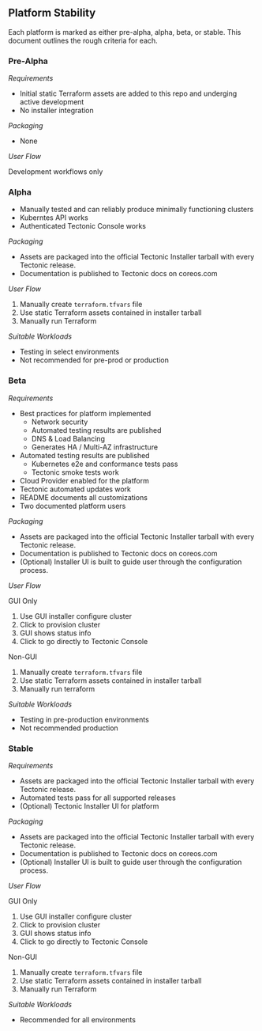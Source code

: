 ## Platform Stability

Each platform is marked as either pre-alpha, alpha, beta, or stable. This document outlines the rough criteria for each.

### Pre-Alpha

*Requirements*

- Initial static Terraform assets are added to this repo and underging active development
- No installer integration

*Packaging*

- None

*User Flow*

Development workflows only

### Alpha

- Manually tested and can reliably produce minimally functioning clusters
- Kuberntes API works
- Authenticated Tectonic Console works

*Packaging*

- Assets are packaged into the official Tectonic Installer tarball with every Tectonic release.
- Documentation is published to Tectonic docs on coreos.com

*User Flow*

1. Manually create `terraform.tfvars` file
1. Use static Terraform assets contained in installer tarball
1. Manually run Terraform

*Suitable Workloads*

- Testing in select environments
- Not recommended for pre-prod or production 


### Beta

*Requirements*

- Best practices for platform implemented
  - Network security
  - Automated testing results are published
  - DNS & Load Balancing
  - Generates HA / Multi-AZ infrastructure
- Automated testing results are published
  - Kubernetes e2e and conformance tests pass
  - Tectonic smoke tests work
- Cloud Provider enabled for the platform
- Tectonic automated updates work
- README documents all customizations
- Two documented platform users

*Packaging*

- Assets are packaged into the official Tectonic Installer tarball with every Tectonic release.
- Documentation is published to Tectonic docs on coreos.com
- (Optional) Installer UI is built to guide user through the configuration process.

*User Flow*

GUI Only

1. Use GUI installer configure cluster
1. Click to provision cluster
1. GUI shows status info
1. Click to go directly to Tectonic Console

Non-GUI

1. Manually create `terraform.tfvars` file
1. Use static Terraform assets contained in installer tarball
1. Manually run terraform

*Suitable Workloads*

- Testing in pre-production environments
- Not recommended production 


### Stable

*Requirements*

- Assets are packaged into the official Tectonic Installer tarball with every Tectonic release.
- Automated tests pass for all supported releases
- (Optional) Tectonic Installer UI for platform

*Packaging*

- Assets are packaged into the official Tectonic Installer tarball with every Tectonic release.
- Documentation is published to Tectonic docs on coreos.com
- (Optional) Installer UI is built to guide user through the configuration process.

*User Flow*

GUI Only

1. Use GUI installer configure cluster
1. Click to provision cluster
1. GUI shows status info
1. Click to go directly to Tectonic Console

Non-GUI

1. Manually create `terraform.tfvars` file
1. Use static Terraform assets contained in installer tarball
1. Manually run Terraform

*Suitable Workloads*

- Recommended for all environments
